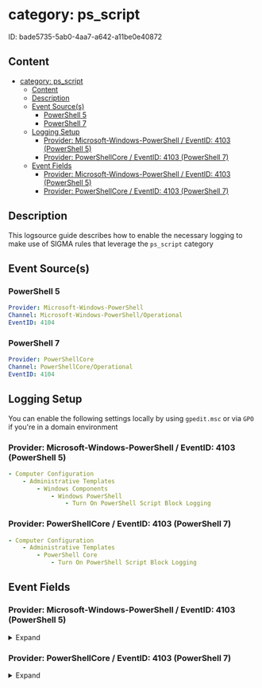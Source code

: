 # category: ps_script

ID: bade5735-5ab0-4aa7-a642-a11be0e40872

## Content

- [category: ps\_script](#category-ps_script)
  - [Content](#content)
  - [Description](#description)
  - [Event Source(s)](#event-sources)
    - [PowerShell 5](#powershell-5)
    - [PowerShell 7](#powershell-7)
  - [Logging Setup](#logging-setup)
    - [Provider: Microsoft-Windows-PowerShell / EventID: 4103 (PowerShell 5)](#provider-microsoft-windows-powershell--eventid-4103-powershell-5)
    - [Provider: PowerShellCore / EventID: 4103 (PowerShell 7)](#provider-powershellcore--eventid-4103-powershell-7)
  - [Event Fields](#event-fields)
    - [Provider: Microsoft-Windows-PowerShell / EventID: 4103 (PowerShell 5)](#provider-microsoft-windows-powershell--eventid-4103-powershell-5-1)
    - [Provider: PowerShellCore / EventID: 4103 (PowerShell 7)](#provider-powershellcore--eventid-4103-powershell-7-1)

## Description

This logsource guide describes how to enable the necessary logging to make use of SIGMA rules that leverage the `ps_script` category

## Event Source(s)

### PowerShell 5

```yml
Provider: Microsoft-Windows-PowerShell
Channel: Microsoft-Windows-PowerShell/Operational
EventID: 4104
```

### PowerShell 7

```yml
Provider: PowerShellCore
Channel: PowerShellCore/Operational
EventID: 4104
```

## Logging Setup

You can enable the following settings locally by using `gpedit.msc` or via `GPO` if you're in a domain environment

### Provider: Microsoft-Windows-PowerShell / EventID: 4103 (PowerShell 5)

```yml
- Computer Configuration
    - Administrative Templates
        - Windows Components
            - Windows PowerShell
                - Turn On PowerShell Script Block Logging
```

### Provider: PowerShellCore / EventID: 4103 (PowerShell 7)

```yml
- Computer Configuration
    - Administrative Templates
        - PowerShell Core
            - Turn On PowerShell Script Block Logging
```

## Event Fields

### Provider: Microsoft-Windows-PowerShell / EventID: 4103 (PowerShell 5)

<details>
    <summary>Expand</summary>

```yml
- MessageNumber
- MessageTotal
- ScriptBlockText
- ScriptBlockId
- Path
```

</details>

### Provider: PowerShellCore / EventID: 4103 (PowerShell 7)

<details>
    <summary>Expand</summary>

```yml
- MessageNumber
- MessageTotal
- ScriptBlockText
- ScriptBlockId
- Path
```
</details>
